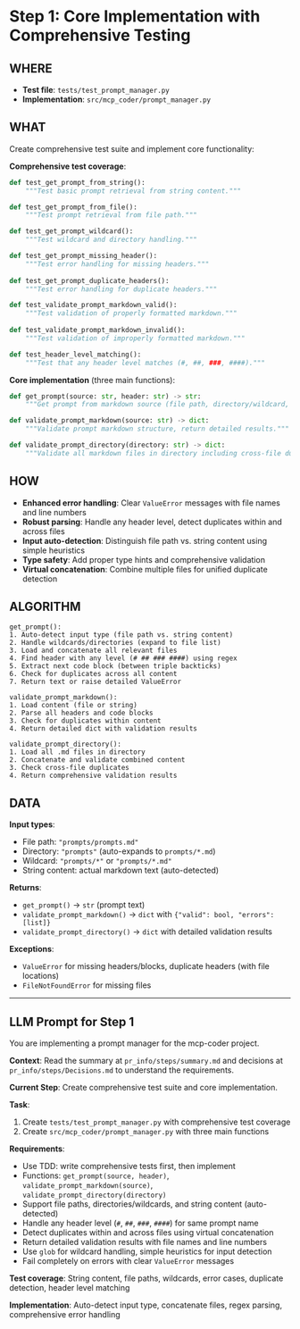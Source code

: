 # Step 1: Core Implementation with Comprehensive Testing

## WHERE
- **Test file**: `tests/test_prompt_manager.py`
- **Implementation**: `src/mcp_coder/prompt_manager.py`

## WHAT
Create comprehensive test suite and implement core functionality:

**Comprehensive test coverage**:
```python
def test_get_prompt_from_string():
    """Test basic prompt retrieval from string content."""

def test_get_prompt_from_file():
    """Test prompt retrieval from file path."""

def test_get_prompt_wildcard():
    """Test wildcard and directory handling."""

def test_get_prompt_missing_header():
    """Test error handling for missing headers."""
    
def test_get_prompt_duplicate_headers():
    """Test error handling for duplicate headers."""

def test_validate_prompt_markdown_valid():
    """Test validation of properly formatted markdown."""
    
def test_validate_prompt_markdown_invalid():
    """Test validation of improperly formatted markdown."""

def test_header_level_matching():
    """Test that any header level matches (#, ##, ###, ####)."""
```

**Core implementation** (three main functions):
```python
def get_prompt(source: str, header: str) -> str:
    """Get prompt from markdown source (file path, directory/wildcard, or string content)."""

def validate_prompt_markdown(source: str) -> dict:
    """Validate prompt markdown structure, return detailed results."""

def validate_prompt_directory(directory: str) -> dict:
    """Validate all markdown files in directory including cross-file duplicates."""
```

## HOW
- **Enhanced error handling**: Clear `ValueError` messages with file names and line numbers
- **Robust parsing**: Handle any header level, detect duplicates within and across files
- **Input auto-detection**: Distinguish file path vs. string content using simple heuristics
- **Type safety**: Add proper type hints and comprehensive validation
- **Virtual concatenation**: Combine multiple files for unified duplicate detection

## ALGORITHM
```
get_prompt():
1. Auto-detect input type (file path vs. string content)
2. Handle wildcards/directories (expand to file list)
3. Load and concatenate all relevant files
4. Find header with any level (# ## ### ####) using regex
5. Extract next code block (between triple backticks)
6. Check for duplicates across all content
7. Return text or raise detailed ValueError

validate_prompt_markdown():
1. Load content (file or string)
2. Parse all headers and code blocks
3. Check for duplicates within content
4. Return detailed dict with validation results

validate_prompt_directory():
1. Load all .md files in directory
2. Concatenate and validate combined content
3. Check cross-file duplicates
4. Return comprehensive validation results
```

## DATA
**Input types**:
- File path: `"prompts/prompts.md"`
- Directory: `"prompts"` (auto-expands to `prompts/*.md`)
- Wildcard: `"prompts/*"` or `"prompts/*.md"`
- String content: actual markdown text (auto-detected)

**Returns**:
- `get_prompt()` → `str` (prompt text)
- `validate_prompt_markdown()` → `dict` with `{"valid": bool, "errors": [list]}`
- `validate_prompt_directory()` → `dict` with detailed validation results

**Exceptions**: 
- `ValueError` for missing headers/blocks, duplicate headers (with file locations)
- `FileNotFoundError` for missing files

---

## LLM Prompt for Step 1

You are implementing a prompt manager for the mcp-coder project.

**Context**: Read the summary at `pr_info/steps/summary.md` and decisions at `pr_info/steps/Decisions.md` to understand the requirements.

**Current Step**: Create comprehensive test suite and core implementation.

**Task**: 
1. Create `tests/test_prompt_manager.py` with comprehensive test coverage
2. Create `src/mcp_coder/prompt_manager.py` with three main functions

**Requirements**:
- Use TDD: write comprehensive tests first, then implement
- Functions: `get_prompt(source, header)`, `validate_prompt_markdown(source)`, `validate_prompt_directory(directory)`
- Support file paths, directories/wildcards, and string content (auto-detected)
- Handle any header level (`#`, `##`, `###`, `####`) for same prompt name
- Detect duplicates within and across files using virtual concatenation
- Return detailed validation results with file names and line numbers
- Use `glob` for wildcard handling, simple heuristics for input detection
- Fail completely on errors with clear `ValueError` messages

**Test coverage**: String content, file paths, wildcards, error cases, duplicate detection, header level matching

**Implementation**: Auto-detect input type, concatenate files, regex parsing, comprehensive error handling
